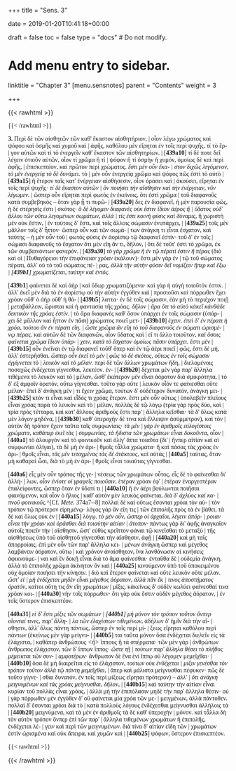 +++
title = "Sens. 3"

date = 2019-01-20T10:41:18+00:00

draft = false
toc = false
type = "docs"  # Do not modify.

# Add menu entry to sidebar.
linktitle = "Chapter 3"
[menu.sensnotes]
  parent = "Contents"
  weight = 3

+++

{{< rawhtml >}}
  <div style="font-family: GFS-Neohellenic,Open-Sans;">
{{< /rawhtml >}}

**3.** Περὶ δὲ τῶν αἰσθητῶν τῶν καθ' ἕκαστον αἰσθητήριον, |
οἷον λέγω χρώματος καὶ ψόφου καὶ ὀσμῆς καὶ χυμοῦ καὶ |
ἁφῆς, καθόλου μὲν εἴρηται ἐν τοῖς περὶ ψυχῆς, τί τὸ ἔρ- |
γον αὐτῶν καὶ τί τὸ ἐνεργεῖν καθ' ἕκαστον τῶν αἰσθητηρίων. |
[**439a10**] τί δέ ποτε δεῖ λέγειν ὁτιοῦν αὐτῶν, οἷον τί χρῶμα ἢ τί |
ψόφον ἢ τί ὀσμὴν ἢ χυμόν, ὁμοίως δὲ καὶ περὶ ἁφῆς, |
ἐπισκεπτέον, καὶ πρῶτον περὶ χρώματος. <dfn data-info="ἔστι μὲν οὖν ἕκαστον διχῶς λεγόμενον, τὸ μὲν ἐνεργείᾳ τὸ δὲ δυνάμει α Alex(L) (41.24-25) : ἔστι μὲν οὖν ἕκαστον διχῶς λεγόμενον, τὸ μὲν ἐνεργεία τὸ δὲ δυνάμις β(Be P)">ἔστι μὲν οὖν ἕκα- |
στον διχῶς λεγόμενον, τὸ μὲν ἐνεργείᾳ τὸ δὲ δυνάμει.</dfn> τὸ |
μὲν οὖν ἐνεργείᾳ χρῶμα καὶ ψόφος πῶς ἐστὶ τὸ αὐτὸ |
[**439a15**] ἢ ἕτερον ταῖς κατ' ἐνέργειαν αἰσθήσεσιν, οἷον ὁράσει καὶ |
ἀκούσει, εἴρηται ἐν τοῖς περὶ ψυχῆς· <dfn data-info="τί δὲ ἕκαστον αὐτῶν ὂν ποιήσει τὴν αἴσθησιν καὶ τὴν ἐνέργειαν, νῦν λέγωμεν α Alex(C) (42.17) : τί δὲ ἕκαστον αὐτῶν ὂν ποιεῖ τὴν αἴσθησιν καὶ τὴν ἐνέργειαν, νῦν λέγωμεν β(Be P)">τί δὲ ἕκαστον αὐτῶν |
ὂν ποιήσει τὴν αἴσθησιν καὶ τὴν ἐνέργειαν, νῦν λέγωμεν.</dfn> |
ὥσπερ οὖν εἴρηται περὶ φωτὸς ἐν ἐκείνοις, ὅτι ἐστὶ χρῶμα |
τοῦ διαφανοῦς κατὰ συμβεβηκός – ὅταν γὰρ ᾖ τι πυρῶ- |
[**439a20**] δες ἐν διαφανεῖ, ἡ μὲν παρουσία φῶς, ἡ δὲ στέρησίς ἐστι |
σκότος· <dfn data-info="ὃ δὲ λέγομεν διαφανὲς οὐκ ἔστιν ἴδιον ὕδατος ἢ ἀέρος τῶν οὕτω λεγομένων σωμάτων, ἀλλά τίς κοινὴ φύσις καὶ δύναμις β(Be P) : ὃ δὲ λέγομεν διαφανὲς οὐκ ἔστιν ἴδιον ἀέρος ἢ ὕδατος τῶν οὕτω λεγομένων σωμάτων, ἀλλά τίς ἐστι κοινὴ φύσις καὶ δύναμις α">ὃ δὲ λέγομεν διαφανὲς οὐκ ἔστιν ἴδιον ἀέρος ἢ |
ὕδατος οὐδ' ἄλλου τῶν οὕτω λεγομένων σωμάτων, ἀλλά |
τίς ἐστι κοινὴ φύσις καὶ δύναμις,</dfn> ἣ χωριστὴ μὲν οὐκ ἔστιν, |
ἐν τούτοις δ' ἔστι, καὶ τοῖς ἄλλοις σώμασιν ἐνυπάρχει, |
[**439a25**] τοῖς μὲν μᾶλλον τοῖς δ' ἧττον· ὥσπερ οὖν καὶ τῶν σωμά- |
των ἀνάγκη τι εἶναι ἔσχατον, καὶ ταύτης – ἡ μὲν οὖν τοῦ |
φωτὸς φύσις ἐν ἀορίστῳ τῷ διαφανεῖ ἐστίν· τοῦ δ' ἐν τοῖς |
σώμασι διαφανοῦς τὸ ἔσχατον ὅτι μὲν εἴη ἄν τι, δῆλον, |
ὅτι δὲ τοῦτ' ἐστὶ τὸ χρῶμα, ἐκ τῶν συμβαινόντων φανερόν. |
[**439a30**] <dfn data-info="τὸ γὰρ χρῶμα ἐν τῷ πέρατί ἐστιν ᾗ πέρας β(Be P Γ2) : τὸ γὰρ χρῶμα ἢ ἐν τῷ πέρατί ἐστιν ἢ πέρας α Alex(P) (49.9-11)">τὸ γὰρ χρῶμα ἢ ἐν τῷ πέρατί ἐστιν ἢ πέρας</dfn> (διὸ καὶ οἱ |
Πυθαγόρειοι τὴν ἐπιφάνειαν χρόαν ἐκάλουν)· ἔστι μὲν γὰρ ἐν |
τῷ τοῦ σώματος πέρατι, ἀλλ' οὐ τὸ τοῦ σώματος πέ- |
ρας, <dfn data-info="ἀλλὰ τὴν αὐτὴν φύσιν δεῖ νομίζειν ἥπερ καὶ ἔξω χρωματίζεται, ταύτην καὶ ἐντός α : ἀλλὰ τὴν αὐτὴν φύσιν δεῖ νομίζειν εἴπερ καὶ ἔξω χρωματίζεται, ταύτην καὶ ἐντός β(Be P)">ἀλλὰ τὴν αὐτὴν φύσιν δεῖ νομίζειν ἥπερ καὶ ἔξω |
[**439b1**] χρωματίζεται, ταύτην καὶ ἐντός.</dfn>

[**439b1**]                    φαίνεται δὲ καὶ ἀὴρ |
καὶ ὕδωρ χρωματιζόμενα· καὶ γὰρ ἡ αὐγὴ τοιοῦτόν ἐστιν. |
ἀλλ' ἐκεῖ μὲν διὰ τὸ ἐν ἀορίστῳ οὐ τὴν αὐτὴν ἐγγύθεν καὶ |
προσιοῦσι καὶ πόρρωθεν ἔχει χρόαν οὔθ' ὁ ἀὴρ οὔθ' ἡ θά- |
[**439b5**] λαττα· ἐν δὲ τοῖς σώμασιν, ἐὰν μὴ τὸ περιέχον ποιῇ |
μεταβάλλειν, ὥρισται καὶ ἡ φαντασία τῆς χρόας. <dfn data-info="δῆλον ἄρα ὅτι τὸ αὐτὸ κἀκεῖ καὶ ἐνταῦθα δεκτικὸν τῆς χρόας ἐστίν β(Be (ἐταύθα) P) : δῆλον ἄρα ὅτι τὸ αὐτὸ κἀκεῖ κἀνθάδε δεκτικὸν τῆς χρόας ἐστίν α : δῆλον ἄρα ὅτι τὸ αὐτὸ κἀκεῖ δεκτικὸν καὶ ἐνθάδε τῆς χρόας ἐστίν N Ca">δῆλον |
ἄρα ὅτι τὸ αὐτὸ κἀκεῖ κἀνθάδε δεκτικὸν τῆς χρόας ἐστίν.</dfn> |
τὸ ἄρα διαφανὲς καθ' ὅσον ὑπάρχει ἐν τοῖς σώμασιν (ὑπάρ- |
χει δὲ μᾶλλον καὶ ἧττον ἐν πᾶσι) χρώματος ποιεῖ μετ- |
[**439b10**] έχειν. <dfn data-info="ἐπεὶ δ’ ἐν πέρατι ἡ χρόα, τούτου ἂν ἐν πέρατι εἴη, ὥστε χρῶμα ἂν εἴη τὸ τοῦ διαφανοῦς ἐν σώματι ὡρισμένῳ πέρας α : ἐπεὶ δ’ ἐν πέρατι ἡ χρόα, τούτου ἂν πέρας τι εἴη, ὥστε χρῶμα ἂν εἴη τὸ τοῦ διαφανοῦς ἐν σώματι ὡρισμένῳ πέρας β(Be P Γ2)">ἐπεὶ δ' ἐν πέρατι ἡ χρόα, τούτου ἂν ἐν πέρατι εἴη. |
ὥστε χρῶμα ἂν εἴη τὸ τοῦ διαφανοῦς ἐν σώματι ὡρισμέ- |
νῳ πέρας.</dfn> καὶ αὐτῶν δὲ τῶν διαφανῶν, οἷον ὕδατος καὶ |
εἴ τι ἄλλο τοιοῦτον, <dfn data-info="ὅσων β(Be) ε π Α : καὶ ὅσοις E Cc λ μ | τι χρῶμα β(Be P Γ2) : χρῶμα α">καὶ ὅσοις φαίνεται χρῶμα ἴδιον ὑπάρ- |
χειν, κατὰ τὸ ἔσχατον ὁμοίως πᾶσιν ὑπάρχει.</dfn> ἔστι μὲν |
[**439b15**] οὖν ἐνεῖναι ἐν τῷ διαφανεῖ τοῦθ' ὅπερ καὶ ἐν τῷ ἀέρι ποιεῖ |
φῶς, ἔστι δὲ μή, ἀλλ' ἐστερῆσθαι. <dfn data-info="ὥσπερ γὰρ ἐκεῖ τὸ μὲν φῶς τὸ δὲ σκότος, οὕτως ἐν τοῖς σώμασιν ἐγγίγνεται τὸ λευκὸν καὶ τὸ μέλαν β(Be P) : ὥσπερ οὖν ἐκεῖ τὸ μὲν φῶς τὸ δὲ σκότος, οὕτως ἐν τοῖς σώμασιν ἐγγίγνεται τὸ λευκὸν καὶ τὸ μέλαν α">ὥσπερ οὖν ἐκεῖ τὸ μὲν |
φῶς τὸ δὲ σκότος, οὕτως ἐν τοῖς σώμασιν ἐγγίγνεται τὸ |
λευκὸν καὶ τὸ μέλαν.</dfn> περὶ δὲ τῶν ἄλλων χρωμάτων ἤδη, |
διελομένοις ποσαχῶς ἐνδέχεται γίγνεσθαι, λεκτέον. ἐν- |
[**439b20**] δέχεται μὲν γὰρ παρ' ἄλληλα τιθέμενα τὸ λευκὸν καὶ τὸ |
μέλαν, ὥσθ' ἑκάτερον μὲν εἶναι ἀόρατον διὰ σμικρότητα, |
τὸ δ' ἐξ ἀμφοῖν ὁρατόν, οὕτω γίγνεσθαι. τοῦτο γὰρ οὔτε |
λευκὸν οἷόν τε φαίνεσθαι οὔτε μέλαν· ἐπεὶ δ' ἀνάγκη μέν |
τι ἔχειν χρῶμα, τούτων δ' οὐδέτερον δυνατόν, ἀνάγκη μει- |
[**439b25**] κτόν τι εἶναι καὶ εἶδός τι χρόας ἕτερον. ἔστι μὲν οὖν οὕτως |
ὑπολαβεῖν πλείους εἶναι χρόας παρὰ τὸ λευκὸν καὶ τὸ |
μέλαν, πολλὰς δὲ τῷ λόγῳ (τρία γὰρ πρὸς δύο, καὶ |
τρία πρὸς τέτταρα, καὶ κατ' ἄλλους ἀριθμοὺς ἔστι παρ' |
ἄλληλα κεῖσθαι· τὰ δ' ὅλως κατὰ μὲν λόγον μηδένα, |
[**439b30**] καθ' ὑπεροχὴν δέ τινα καὶ ἔλλειψιν ἀσύμμετρον), καὶ τὸν |
αὐτὸν δὴ τρόπον ἔχειν ταῦτα ταῖς συμφωνίαις· <dfn data-info="τὰ μὲν γὰρ ἐν ἀριθμοῖς εὐλογίστοις χρώματα, καθάπερ ἐκεῖ τὰς συμφωνίας, ταῦτα δ’ ἥδιστα
τῶν χρωμάτων εἶναι δοκοῦντα β(Be P Γ2) : τὰ μὲν γὰρ ἐν ἀριθμοῖς εὐλογίστοις χρώματα, καθάπερ ἐκεῖ τὰς συμφωνίας, τὰ ἥδιστα τῶν χρωμάτων εἶναι δοκοῦντα γ : τὰ μὲν γὰρ ἐν ἀριθμοῖς εὐλογίστοις χρώματα, καθάπερ ἐκεῖ τὰς συμφωνίας, ἥδιστα τῶν χρωμάτων εἶναι δοκοῦντα E Cc">τὰ μὲν |
γὰρ ἐν ἀριθμοῖς εὐλογίστοις χρώματα, καθάπερ ἐκεῖ τὰς |
συμφωνίας, τὰ ἥδιστα τῶν χρωμάτων εἶναι δοκοῦντα,</dfn> οἷον |
[**440a1**] τὸ ἁλουργὸν καὶ τὸ φοινικοῦν καὶ ὀλίγ' ἄττα τοιαῦτα (δι' |
ἥνπερ αἰτίαν καὶ αἱ συμφωνίαι ὀλίγαι), τὰ δὲ μὴ ἐν ἀρι- |
θμοῖς τἆλλα χρώματα· ἢ καὶ πάσας τὰς χρόας ἐν ἀρι- |
θμοῖς εἶναι, <dfn data-info="τὰς μὲν τεταγμένας, τὰς δὲ ἀτάκτους α : τὰς τεταγμένας, τὰς δὲ ἀτάκτους β(Be P)">τὰς μὲν τεταγμένας τὰς δὲ ἀτάκτους,</dfn> καὶ αὐτὰς |
[**440a5**] ταύτας, ὅταν μὴ καθαραὶ ὦσι, διὰ τὸ μὴ ἐν ἀρι- |
θμοῖς εἶναι τοιαύτας γίγνεσθαι.

[**440a6**]                 εἷς μὲν οὖν τρόπος τῆς γε- |
νέσεως τῶν χρωμάτων οὗτος, εἷς δὲ τὸ φαίνεσθαι δι' ἀλλή- |
λων, <dfn data-info="οἷον ἐνίοτε οἱ γραφεῖς ποιοῦσιν α : οἷον ἐνίοτε ποιοῦσιν οἱ γραφεῖς β(Be P)">οἷον ἐνίοτε οἱ γραφεῖς ποιοῦσιν,</dfn> ἑτέραν χρόαν ἐφ' |
ἑτέραν ἐναργεστέραν ἐπαλείφοντες, ὥσπερ ὅταν ἐν ὕδατί τι |
[**440a10**] ἢ ἐν ἀέρι βούλωνται ποιῆσαι φαινόμενον, καὶ οἷον ὁ ἥλιος |
καθ' αὑτὸν μὲν λευκὸς φαίνεται, <dfn data-info="διὰ δ’ ἀχλύος καὶ καπνοῦ φοινικοῦς α : διὰ δ’ ἀχλύος καπνοῦ φοινικοῦς β(Be P)">διὰ δ' ἀχλύος καὶ κα- |
πνοῦ φοινικοῦς.</dfn>^[Cf. _Mete._ 374a7--8] πολλαὶ δὲ καὶ οὕτως ἔσονται χρόαι τὸν αὐ- |
τὸν τρόπον τῷ πρότερον εἰρημένῳ· λόγος γὰρ ἂν εἴη τις |
τῶν ἐπιπολῆς πρὸς τὰ ἐν βάθει, τὰ δὲ καὶ ὅλως οὐκ ἐν |
[**440a15**] λόγῳ. <dfn data-info="διὸ ἕτερον φανεῖται καὶ οὔτε λευκὸν οὔτε μέλαν β(Be P) : διὸ ἕτερον φαίνεται καὶ οὔτε λευκὸν
οὔτε μέλαν α">τὸ μὲν οὖν, ὥσπερ οἱ ἀρχαῖοι, λέγειν ἀπόρ- |
ροιαν εἶναι τὴν χρόαν καὶ ὁρᾶσθαι διὰ τοιαύτην αἰτίαν |
ἄτοπον·</dfn> πάντως γὰρ δι' ἁφῆς ἀναγκαῖον αὐτοῖς ποιεῖν τὴν |
αἴσθησιν, ὥστ' εὐθὺς κρεῖττον φάναι τῷ κινεῖσθαι τὸ μεταξὺ |
τῆς αἰσθήσεως ὑπὸ τοῦ αἰσθητοῦ γίγνεσθαι τὴν αἴσθησιν, ἁφῇ |
[**440a20**] καὶ μὴ ταῖς ἀπορροίαις. ἐπὶ μὲν οὖν τῶν παρ' ἄλληλα κει- |
μένων ἀνάγκη ὥσπερ καὶ μέγεθος λαμβάνειν ἀόρατον, οὕτω |
καὶ χρόνον ἀναίσθητον, ἵνα λανθάνωσιν αἱ κινήσεις ἀφικνούμε- |
ναι καὶ ἓν δοκῇ εἶναι διὰ τὸ ἅμα φαίνεσθαι· ἐνταῦθα δὲ |
οὐδεμία ἀνάγκη, ἀλλὰ τὸ ἐπιπολῆς χρῶμα ἀκίνητον ὂν καὶ |
[**440a25**] κινούμενον ὑπὸ τοῦ ὑποκειμένου οὐχ ὁμοίαν ποιήσει τὴν κίνησιν. |
διὸ καὶ ἕτερον φαίνεται καὶ οὔτε λευκὸν οὔτε μέλαν. <dfn data-info="ὥστ’ εἰ μὴ ἐνδέχεται μηδὲν εἶναι μέγεθος ἀόρατον, ἀλλὰ πᾶν ἔκ τινος ἀποστήματος ὁρατόν α Alex(P) (61.2) : ὥστ’ εἰ μὴ ἐνδέχεται μηδὲν εἶναι μέγεθος ἀόρατον, ἀλλ’ ἅπαν ἔκ τινος ἀποστήματος β(Be P)">ὥστ' εἰ |
μὴ ἐνδέχεται μηδὲν εἶναι μέγεθος ἀόρατον, ἀλλὰ πᾶν ἔκ |
τινος ἀποστήματος ὁρατόν,</dfn> καίτοι αὕτη τις ἂν εἴη χρωμάτων |
μίξις. κἀκείνως δ' οὐδὲν κωλύει φαίνεσθαί τινα χρόαν κοι- |
[**440a30**] νὴν τοῖς πόρρωθεν· ὅτι γὰρ οὐκ ἔστιν οὐδὲν μέγεθος ἀόρατον, |
ἐν τοῖς ὕστερον ἐπισκεπτέον.

[**440a31**]                <dfn data-info="εἰ δ’ ἔστι μίξις τῶν σωμάτων μὴ μόνον τὸν τρόπον τοῦτον ὅνπερ οἴονταί τινες μόνον, παρ’ ἄλληλα τῶν ἐλαχίστων τιθεμένων β(Be P Γ2) : εἰ δ’ ἔστι μίξις τῶν σωμάτων μὴ μόνον τὸν τρόπον τοῦτον ὅνπερ οἴονταί τινες, παρ’ ἄλληλα τῶν ἐλαχίστων τιθεμένων α Alex l (63.13-15)">εἰ δ' ἔστι μίξις τῶν σωμάτων |
[**440b1**] μὴ μόνον τὸν τρόπον τοῦτον ὅνπερ οἴονταί τινες, παρ' ἄλλη- |
λα τῶν ἐλαχίστων τιθεμένων,</dfn> ἀδήλων δ' ἡμῖν διὰ τὴν αἴ- |
σθησιν, ἀλλ' ὅλως πάντη πάντως, ὥσπερ ἐν τοῖς περὶ μί- |
ξεως εἴρηται καθόλου περὶ πάντων (ἐκείνως μὲν γὰρ μείγνυ- |
[**440b5**] ται ταῦτα μόνον ὅσα ἐνδέχεται διελεῖν εἰς τὰ ἐλάχιστα, |
καθάπερ ἀνθρώπους <dfn data-info="addidit Ross"><ἢ></dfn> ἵππους ἢ τὰ σπέρματα· τῶν μὲν γὰρ |
ἀνθρώπων ἄνθρωπος ἐλάχιστον, τῶν δ' ἵππων ἵππος· <dfn data-info="ὥστε τῇ τούτων παρ’ ἄλληλα θέσει τὸ πλῆθος μέμεικται τὸ τῶν συναμφοτέρων β(Be P) : ὥστε τῇ τούτων παρ’ ἄλληλα θέσει τὸ πλῆθος μέμεικται τῶν συναμφοτέρων α">ὥστε τῇ |
τούτων παρ' ἄλληλα θέσει τὸ πλῆθος μέμεικται τῶν συν- |
αμφοτέρων·</dfn> ἄνθρωπον δὲ ἕνα ἑνὶ ἵππῳ οὐ λέγομεν μεμεῖχθαι· |
[**440b10**] ὅσα δὲ μὴ διαιρεῖται εἰς τὸ ἐλάχιστον, <dfn data-info="ούτων δὲ οὐκ ἐνδέχεται μίξιν γενέσθαι τὸν τρόπον τοῦτον β(Be P) : τούτων οὐκ ἐνδέχεται μίξιν γενέσθαι τὸν τρόπον τοῦτον α">τούτων οὐκ ἐνδέχεται |
μίξιν γενέσθαι τὸν τρόπον τοῦτον</dfn> <dfn data-info="ἀλλὰ τῷ πᾶν παντὶ μεμεῖχθαι U : ἀλλὰ τῷ πάντῃ μεμεῖχθαι λ μ edd. : ἀλλὰ τῷ παντὶ μεμεῖχθαι Ε : ἀλλὰ τῷ πάμπαν μεμεῖχθαι β(Be P) : ἀλλὰ τῷ πάμπαν τι μεμεῖχθαι S W C a (p.c.) Z a : ἀλλὰ τῷ πάμπαν τινὰ μεμεῖχθαι π : set per commisceri ex toto Guil.">ἀλλὰ τῷ πάντη μεμεῖχθαι,</dfn> |
ἅπερ καὶ μάλιστα μείγνυσθαι πέφυκεν· πῶς δὲ τοῦτο γίγνε- |
σθαι δυνατόν, ἐν τοῖς περὶ μίξεως εἴρηται πρότερον) – <dfn data-info="̔́ἅμα δὲ τις ἀνάγκη μειγνυμένων καὶ τὰς χρόας μείγνυσθαι, δῆλον β(Be P Γ2 (Simul autem que sit necessitas commixtis illis et colores misceri, manifestum est Guil.)) : ἀλλὰ τις ἀνάγκη μειγνυμένων καὶ τὰς χρόας μείγνυσθαι, δῆλον E Cc λ μ : ἀλλ’ ὅτι ἀνάγκη μειγνυμένων καὶ τὰς χρόας μείγνυσθαι, δῆλον γ edd.">ἀλλ' |
ὅτι ἀνάγκη μειγνυμένων καὶ τὰς χρόας μείγνυσθαι, δῆλον,</dfn> |
[**440b15**] καὶ ταύτην τὴν αἰτίαν εἶναι κυρίαν τοῦ πολλὰς εἶναι χρόας, |
ἀλλὰ μὴ τὴν ἐπιπόλασιν μηδὲ τὴν παρ' ἄλληλα θέσιν· οὐ |
γὰρ πόρρωθεν μὲν ἐγγύθεν δ' οὒ φαίνεται μία χρόα τῶν με- |
μειγμένων, ἀλλὰ πάντοθεν. πολλαὶ δ' ἔσονται χρόαι διὰ τὸ |
κατὰ πολλοὺς λόγους ἐνδέχεσθαι μείγνυσθαι ἀλλήλοις τὰ |
[**440b20**] μειγνύμενα, καὶ τὰ μὲν ἐν ἀριθμοῖς τὰ δὲ καθ' ὑπεροχὴν |
μόνον. καὶ τἆλλα δὴ τὸν αὐτὸν τρόπον ὅνπερ ἐπὶ τῶν παρ' |
ἄλληλα τιθεμένων χρωμάτων ἢ ἐπιπολῆς, ἐνδέχεται λέ- |
γειν καὶ περὶ τῶν μειγνυμένων. διὰ τίνα δ' αἰτίαν εἴδη τῶν |
χρωμάτων ἐστὶν ὡρισμένα καὶ οὐκ ἄπειρα, καὶ χυμῶν καὶ |
[**440b25**] ψόφων, ὕστερον ἐπισκεπτέον.

{{< rawhtml >}}
</div>
{{< /rawhtml >}}
